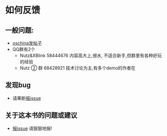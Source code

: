 # 如何反馈

## 一般问题:

* [oschina发帖子](http://www.oschina.net/question/tag/nutz)
* QQ群有2个
	* Nutz&XBlink 58444676 内容高大上,很水, 不适合新手,但群里有各种好玩的经验
	* Nutz ② 群 68428921   技术讨论为主,有多个demo的作者在

## 发现bug

* 请果断[报issue](https://github.com/nutzam/nutz/issues)

## 关于这本书的问题或建议

* [报issue](https://github.com/wendal/nutz-book/issues) 请狠狠地报!